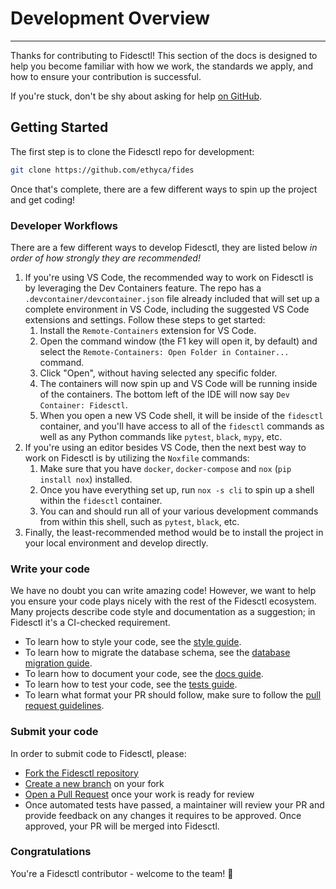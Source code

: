 # Development Overview

---

Thanks for contributing to Fidesctl! This section of the docs is designed to help you become familiar with how we work, the standards we apply, and how to ensure your contribution is successful.

If you're stuck, don't be shy about asking for help [on GitHub](https://github.com/ethyca/fides/issues).

## Getting Started

The first step is to clone the Fidesctl repo for development:

```bash
git clone https://github.com/ethyca/fides
```

Once that's complete, there are a few different ways to spin up the project and get coding!

### Developer Workflows

There are a few different ways to develop Fidesctl, they are listed below _in order of how strongly they are recommended!_

1. If you're using VS Code, the recommended way to work on Fidesctl is by leveraging the Dev Containers feature. The repo has a `.devcontainer/devcontainer.json` file already included that will set up a complete environment in VS Code, including the suggested VS Code extensions and settings. Follow these steps to get started:
    1. Install the `Remote-Containers` extension for VS Code.
    1. Open the command window (the F1 key will open it, by default) and select the `Remote-Containers: Open Folder in Container...` command.
    1. Click "Open", without having selected any specific folder.
    1. The containers will now spin up and VS Code will be running inside of the containers. The bottom left of the IDE will now say `Dev Container: Fidesctl`.
    1. When you open a new VS Code shell, it will be inside of the `fidesctl` container, and you'll have access to all of the `fidesctl` commands as well as any Python commands like `pytest`, `black`, `mypy`, etc.
1. If you're using an editor besides VS Code, then the next best way to work on Fidesctl is by utilizing the `Noxfile` commands:
    1. Make sure that you have `docker`, `docker-compose` and `nox` (`pip install nox`) installed.
    1. Once you have everything set up, run `nox -s cli` to spin up a shell within the `fidesctl` container.
    1. You can and should run all of your various development commands from within this shell, such as `pytest`, `black`, etc.
1. Finally, the least-recommended method would be to install the project in your local environment and develop directly.

### Write your code

We have no doubt you can write amazing code! However, we want to help you ensure your code plays nicely with the rest of the Fidesctl ecosystem. Many projects describe code style and documentation as a suggestion; in Fidesctl it's a CI-checked requirement.

* To learn how to style your code, see the [style guide](code_style.md).
* To learn how to migrate the database schema, see the [database migration guide](database_migration.md).
* To learn how to document your code, see the [docs guide](documentation.md).
* To learn how to test your code, see the [tests guide](testing.md).
* To learn what format your PR should follow, make sure to follow the [pull request guidelines](pull_requests.md).

### Submit your code

In order to submit code to Fidesctl, please:

* [Fork the Fidesctl repository](https://help.github.com/en/articles/fork-a-repo)
* [Create a new branch](https://help.github.com/en/desktop/contributing-to-projects/creating-a-branch-for-your-work) on your fork
* [Open a Pull Request](https://help.github.com/en/articles/creating-a-pull-request-from-a-fork) once your work is ready for review
* Once automated tests have passed, a maintainer will review your PR and provide feedback on any changes it requires to be approved. Once approved, your PR will be merged into Fidesctl.

### Congratulations

You're a Fidesctl contributor - welcome to the team! 🎉
